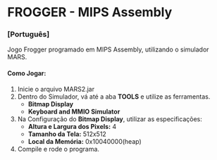 # FROGGER - MIPS Assembly

### [Português]

Jogo Frogger programado em MIPS Assembly, utilizando o simulador MARS.

#### Como Jogar:
  1. Inicie o arquivo MARS2.jar
  2. Dentro do Simulador, vá até a aba __TOOLS__ e utilize as ferramentas.
      * __Bitmap Display__
      * __Keyboard and MMIO Simulator__
  3. Na Configuração do __Bitmap Display__, utilizar as especificações:
      - __Altura e Largura dos Pixels:__ 4
      - __Tamanho da Tela:__ 512x512
      - __Local da Memória:__ 0x10040000(heap)
  4. Compile e rode o programa.
